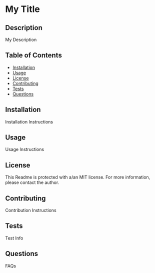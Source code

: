 # My Title 

## Description

My Description

## Table of Contents

* [Installation](#installation)
* [Usage](#usage)
* [License](#license)
* [Contributing](contributing)
* [Tests](#tests)
* [Questions](#questions)


## Installation

Installation Instructions


## Usage

Usage Instructions


## License

This Readme is protected with a/an MIT license. For more information, please contact the author.


## Contributing

Contribution Instructions


## Tests

Test Info


## Questions

FAQs